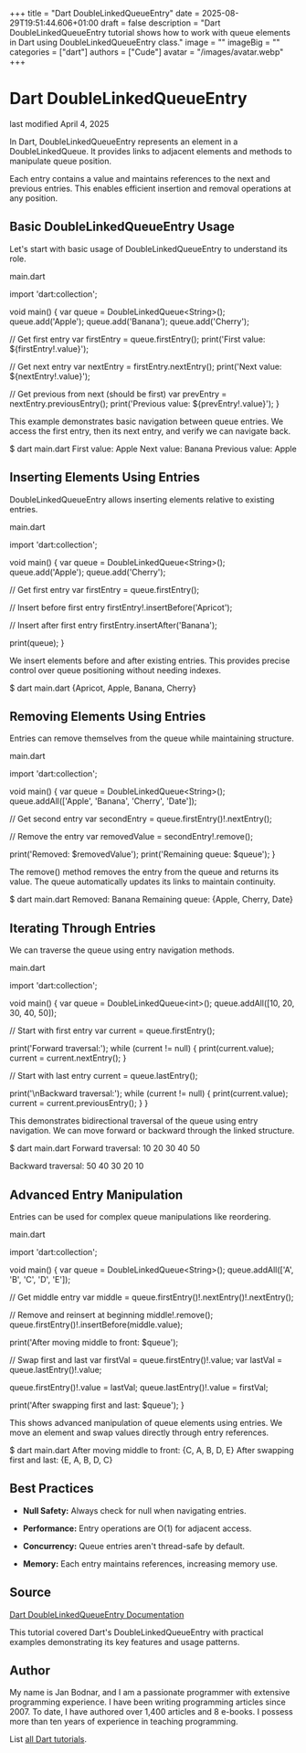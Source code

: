 +++
title = "Dart DoubleLinkedQueueEntry"
date = 2025-08-29T19:51:44.606+01:00
draft = false
description = "Dart DoubleLinkedQueueEntry tutorial shows how to work with queue elements in Dart using DoubleLinkedQueueEntry class."
image = ""
imageBig = ""
categories = ["dart"]
authors = ["Cude"]
avatar = "/images/avatar.webp"
+++

# Dart DoubleLinkedQueueEntry

last modified April 4, 2025

In Dart, DoubleLinkedQueueEntry represents an element in a DoubleLinkedQueue. It
provides links to adjacent elements and methods to manipulate queue position.

Each entry contains a value and maintains references to the next and previous
entries. This enables efficient insertion and removal operations at any position.

## Basic DoubleLinkedQueueEntry Usage

Let's start with basic usage of DoubleLinkedQueueEntry to understand its role.

main.dart
  

import 'dart:collection';

void main() {
  var queue = DoubleLinkedQueue&lt;String&gt;();
  queue.add('Apple');
  queue.add('Banana');
  queue.add('Cherry');

  // Get first entry
  var firstEntry = queue.firstEntry();
  print('First value: ${firstEntry!.value}');

  // Get next entry
  var nextEntry = firstEntry.nextEntry();
  print('Next value: ${nextEntry!.value}');

  // Get previous from next (should be first)
  var prevEntry = nextEntry.previousEntry();
  print('Previous value: ${prevEntry!.value}');
}

This example demonstrates basic navigation between queue entries. We access the
first entry, then its next entry, and verify we can navigate back.

$ dart main.dart
First value: Apple
Next value: Banana
Previous value: Apple

## Inserting Elements Using Entries

DoubleLinkedQueueEntry allows inserting elements relative to existing entries.

main.dart
  

import 'dart:collection';

void main() {
  var queue = DoubleLinkedQueue&lt;String&gt;();
  queue.add('Apple');
  queue.add('Cherry');

  // Get first entry
  var firstEntry = queue.firstEntry();

  // Insert before first entry
  firstEntry!.insertBefore('Apricot');

  // Insert after first entry
  firstEntry.insertAfter('Banana');

  print(queue);
}

We insert elements before and after existing entries. This provides precise
control over queue positioning without needing indexes.

$ dart main.dart
{Apricot, Apple, Banana, Cherry}

## Removing Elements Using Entries

Entries can remove themselves from the queue while maintaining structure.

main.dart
  

import 'dart:collection';

void main() {
  var queue = DoubleLinkedQueue&lt;String&gt;();
  queue.addAll(['Apple', 'Banana', 'Cherry', 'Date']);

  // Get second entry
  var secondEntry = queue.firstEntry()!.nextEntry();

  // Remove the entry
  var removedValue = secondEntry!.remove();

  print('Removed: $removedValue');
  print('Remaining queue: $queue');
}

The remove() method removes the entry from the queue and returns its value. The
queue automatically updates its links to maintain continuity.

$ dart main.dart
Removed: Banana
Remaining queue: {Apple, Cherry, Date}

## Iterating Through Entries

We can traverse the queue using entry navigation methods.

main.dart
  

import 'dart:collection';

void main() {
  var queue = DoubleLinkedQueue&lt;int&gt;();
  queue.addAll([10, 20, 30, 40, 50]);

  // Start with first entry
  var current = queue.firstEntry();

  print('Forward traversal:');
  while (current != null) {
    print(current.value);
    current = current.nextEntry();
  }

  // Start with last entry
  current = queue.lastEntry();

  print('\nBackward traversal:');
  while (current != null) {
    print(current.value);
    current = current.previousEntry();
  }
}

This demonstrates bidirectional traversal of the queue using entry navigation.
We can move forward or backward through the linked structure.

$ dart main.dart
Forward traversal:
10
20
30
40
50

Backward traversal:
50
40
30
20
10

## Advanced Entry Manipulation

Entries can be used for complex queue manipulations like reordering.

main.dart
  

import 'dart:collection';

void main() {
  var queue = DoubleLinkedQueue&lt;String&gt;();
  queue.addAll(['A', 'B', 'C', 'D', 'E']);

  // Get middle entry
  var middle = queue.firstEntry()!.nextEntry()!.nextEntry();

  // Remove and reinsert at beginning
  middle!.remove();
  queue.firstEntry()!.insertBefore(middle.value);

  print('After moving middle to front: $queue');

  // Swap first and last
  var firstVal = queue.firstEntry()!.value;
  var lastVal = queue.lastEntry()!.value;

  queue.firstEntry()!.value = lastVal;
  queue.lastEntry()!.value = firstVal;

  print('After swapping first and last: $queue');
}

This shows advanced manipulation of queue elements using entries. We move an
element and swap values directly through entry references.

$ dart main.dart
After moving middle to front: {C, A, B, D, E}
After swapping first and last: {E, A, B, D, C}

## Best Practices

- **Null Safety:** Always check for null when navigating entries.

- **Performance:** Entry operations are O(1) for adjacent access.

- **Concurrency:** Queue entries aren't thread-safe by default.

- **Memory:** Each entry maintains references, increasing memory use.

## Source

[Dart DoubleLinkedQueueEntry Documentation](https://api.dart.dev/stable/dart-collection/DoubleLinkedQueueEntry-class.html)

This tutorial covered Dart's DoubleLinkedQueueEntry with practical examples
demonstrating its key features and usage patterns.

## Author

My name is Jan Bodnar, and I am a passionate programmer with extensive
programming experience. I have been writing programming articles since 2007.
To date, I have authored over 1,400 articles and 8 e-books. I possess more
than ten years of experience in teaching programming.

List [all Dart tutorials](/dart/).